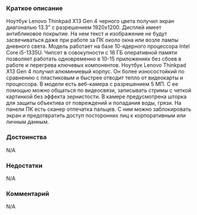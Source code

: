 ### **Краткое описание**
Ноутбук Lenovo Thinkpad X13 Gen 4 черного цвета получил экран диагональю 13.3” с разрешением 1920x1200. Дисплей имеет антибликовое покрытие. На нем текст и изображение не будут засвечиваться даже при работе за ПК около окна или возле лампы дневного света. Модель работает на базе 10-ядерного процессора Intel Core i5-1335U. Чипсет в совокупности с 16 ГБ оперативной памяти позволяет работать одновременно в 10-15 приложениях без сбоев в работе и перегрева ключевых компонентов.  Ноутбук Lenovo Thinkpad X13 Gen 4 получил алюминиевый корпус. Он более износостойкий по сравнению с пластиковым и быстрее отводит тепло от видеокарты и процессора. В модели есть веб-камера с разрешением 5 МП. С ее помощью можно общаться по видеосвязи, записывать стримы с четкой картинкой без эффекта зернистости. В камере предусмотрена шторка для защиты объектива от повреждений и попадания воды, грязи. На панели ПК есть сканер отпечатка пальцев. С ним можно заблокировать экран и предотвратить доступ посторонних лиц к корпоративным или личным данным.

### **Достоинства**
N/A

### **Недостатки**
N/A

### **Комментарий**
N/A
